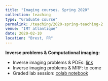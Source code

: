 ```yaml
---
title: "Imaging courses. Spring 2020"
collection: teaching
type: "Graduate course"
permalink: /teaching/2020-spring-teaching-2
venue: "IMT atlantique"
date: 2020-02-10
location: "Brest, FR"
---
```


**Inverse problems & Computational imaging:**  
- Inverse imaging problems & PDEs: <a href="https://rfablet.github.io/files/coursePDEImaging2020.pdf">link</a>
- Inverse imaging problems & MRF: to come
- Graded lab session: <a href="https://colab.research.google.com/drive/1jqm2iRMqD1qVyZZA5FTWoXBNXPQdep24">colab notebook</a>
